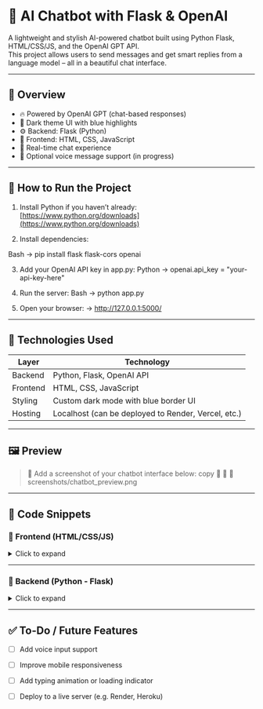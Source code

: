 # 🤖 AI Chatbot with Flask & OpenAI

A lightweight and stylish AI-powered chatbot built using Python Flask, HTML/CSS/JS, and the OpenAI GPT API.  
This project allows users to send messages and get smart replies from a language model – all in a beautiful chat interface.

---

## 📌 Overview

- 🔥 Powered by OpenAI GPT (chat-based responses)
- 🌙 Dark theme UI with blue highlights
- ⚙️ Backend: Flask (Python)
- 🎨 Frontend: HTML, CSS, JavaScript
- 💬 Real-time chat experience
- 🎤 Optional voice message support (in progress)

---

## 🚀 How to Run the Project

1. Install Python if you haven’t already:  
   [https://www.python.org/downloads](https://www.python.org/downloads)

2. Install dependencies:

  
Bash ->
   pip install flask flask-cors openai
   
3. Add your OpenAI API key in app.py: 
Python ->
   openai.api_key = "your-api-key-here"
   
4. Run the server:
Bash ->
   python app.py
   
5. Open your browser: ->
   http://127.0.0.1:5000/
   
---

## 🧠 Technologies Used

| Layer     | Technology     |
|-----------|----------------|
| Backend   | Python, Flask, OpenAI API |
| Frontend  | HTML, CSS, JavaScript |
| Styling   | Custom dark mode with blue border UI |
| Hosting   | Localhost (can be deployed to Render, Vercel, etc.) |

---

## 🖼 Preview

> 📸 Add a screenshot of your chatbot interface below:
copy


📁 screenshots/chatbot_preview.png

---

## 🧾 Code Snippets

### 🔹 Frontend (HTML/CSS/JS)

<details>
<summary>Click to expand</summary>
Markup


<!-- Paste your index.html content here -->

</details>

---

### 🔹 Backend (Python - Flask)

<details>
<summary>Click to expand</summary>
Python


# Paste your app.py code here

</details>

---

## ✅ To-Do / Future Features

- [ ] Add voice input support
- [ ] Improve mobile responsiveness
- [ ] Add typing animation or loading indicator
- [ ] Deploy to a live server (e.g. Render, Heroku)

